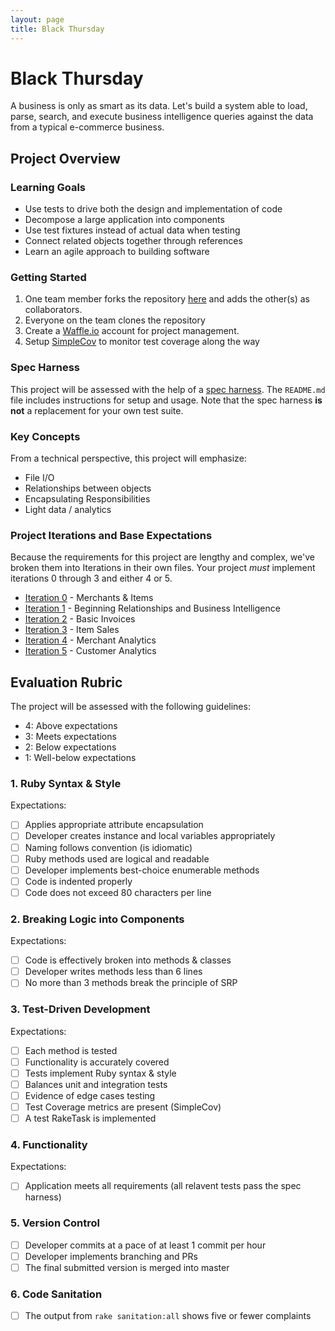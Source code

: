 ```yaml
---
layout: page
title: Black Thursday
---
```


Black Thursday
===============

A business is only as smart as its data. Let's build a system able to load, parse, search, and execute business intelligence queries against the data from a typical e-commerce business.

Project Overview
-----------------

### Learning Goals

*   Use tests to drive both the design and implementation of code
*   Decompose a large application into components
*   Use test fixtures instead of actual data when testing
*   Connect related objects together through references
*   Learn an agile approach to building software

### Getting Started

1.  One team member forks the repository [here](https://github.com/turingschool-examples/black_thursday) and adds the other(s) as collaborators.
2.  Everyone on the team clones the repository
3.  Create a [Waffle.io](http://waffle.io) account for project management.
4.  Setup [SimpleCov](https://github.com/colszowka/simplecov) to monitor test coverage along the way

### Spec Harness

This project will be assessed with the help of a [spec harness](https://github.com/turingschool/black_thursday_spec_harness). The `README.md` file includes instructions for setup and usage. Note that the spec harness **is not** a replacement for your own test suite.

### Key Concepts

From a technical perspective, this project will emphasize:

*   File I/O
*   Relationships between objects
*   Encapsulating Responsibilities
*   Light data / analytics

### Project Iterations and Base Expectations

Because the requirements for this project are lengthy and complex, we've broken
them into Iterations in their own files. Your project *must* implement iterations 0 through 3 and either 4 or 5.

*   [Iteration 0](black_thursday_iterations/iteration_0) - Merchants & Items
*   [Iteration 1](black_thursday_iterations/iteration_1) - Beginning Relationships and Business Intelligence
*   [Iteration 2](black_thursday_iterations/iteration_2) - Basic Invoices
*   [Iteration 3](black_thursday_iterations/iteration_3) - Item Sales
*   [Iteration 4](black_thursday_iterations/iteration_4) - Merchant Analytics
*   [Iteration 5](black_thursday_iterations/iteration_5) - Customer Analytics


## Evaluation Rubric

The project will be assessed with the following guidelines:

* 4: Above expectations
* 3: Meets expectations
* 2: Below expectations
* 1: Well-below expectations

### 1. Ruby Syntax & Style

Expectations: 

- [ ] Applies appropriate attribute encapsulation  
- [ ] Developer creates instance and local variables appropriately
- [ ] Naming follows convention (is idiomatic)
- [ ] Ruby methods used are logical and readable  
- [ ] Developer implements best-choice enumerable methods
- [ ] Code is indented properly
- [ ] Code does not exceed 80 characters per line  

### 2. Breaking Logic into Components

Expectations: 

- [ ] Code is effectively broken into methods & classes 
- [ ] Developer writes methods less than 6 lines 
- [ ] No more than 3 methods break the principle of SRP 

### 3. Test-Driven Development

Expectations: 

- [ ] Each method is tested  
- [ ] Functionality is accurately covered
- [ ] Tests implement Ruby syntax & style   
- [ ] Balances unit and integration tests 
- [ ] Evidence of edge cases testing 
- [ ] Test Coverage metrics are present (SimpleCov)
- [ ] A test RakeTask is implemented

### 4. Functionality

Expectations: 

- [ ] Application meets all requirements (all relavent tests pass the spec harness)

### 5. Version Control

- [ ] Developer commits at a pace of at least 1 commit per hour
- [ ] Developer implements branching and PRs
- [ ] The final submitted version is merged into master

### 6. Code Sanitation

- [ ] The output from `rake sanitation:all` shows five or fewer complaints


<!-- Evaluation Rubric
------------------

The project will be assessed with the following guidelines:

### 1. Ruby Syntax & Style

*   4:  Application demonstrates excellent knowledge of Ruby syntax, style, and refactoring
*   3:  Application shows strong effort towards organization, content, and refactoring
*   2:  Application runs but the code has long methods, unnecessary or poorly named variables, and needs significant refactoring
*   1:  Application generates syntax error or crashes during execution

### 2. Breaking Logic into Components

*   4: Application is expertly divided into logical components each with a clear, single responsibility
*   3: Application effectively breaks logical components apart but breaks the principle of SRP
*   2: Application shows some effort to break logic into components, but the divisions are inconsistent or unclear
*   1: Application logic shows poor decomposition with too much logic mashed together

### 3. Test-Driven Development

*   4: Application is broken into components which are well tested in both isolation and integration using appropriate data
*   3: Application is well tested but does not balance isolation and integration tests, using only the data necessary to test the functionality
*   2: Application makes some use of tests, but the coverage is insufficient
*   1: Application does not demonstrate strong use of TDD

### 4. Functional Expectations

*   4: Application implements iterations 0, 1, 2, 3, (4 or 5), and features of your own design
*   3: Application implements iterations 0, 1, 2, 3, and either 4 or 5
*   2: Application implements iterations 0, 1, 2, and 3
*   1: Application does not fully implement iterations 0, 1, 2, and 3

### 5. Code Sanitation

The output from `rake sanitation:all` shows...

*   4: Zero complaints
*   3: Five or fewer complaints
*   2: Six to ten complaints
*   1: More than ten complaints  

### 6. Version Control  
<!--  (doesn't apply to all projects, but a good spot for project-specific rubric requirements) -->  
<!-- * 4: Student demonstrates strong git workflow, commits frequently to document progress, uses commits to identify added functionality, and utilizes pull requests for communication and feedback  
* 3: Student utilizes git workflow essentials, committing frequently to document progress
* 2: Student adds and commits infrequently and pushes project to GitHub  
* 1: Student makes an initial commit and pushes project to GitHub   --> 

